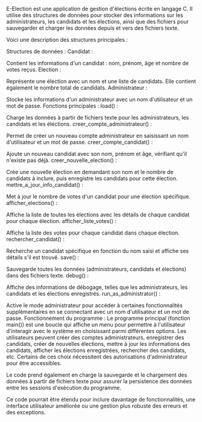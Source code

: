 E-Election est une application de gestion d'élections écrite en langage C. Il utilise des structures de données pour stocker des informations sur les administrateurs, les candidats et les élections, ainsi que des fichiers pour sauvegarder et charger les données depuis et vers des fichiers texte.

Voici une description des structures principales :

Structures de données :
Candidat :

Contient les informations d'un candidat : nom, prénom, âge et nombre de votes reçus.
Election :

Représente une élection avec un nom et une liste de candidats. Elle contient également le nombre total de candidats.
Administrateur :

Stocke les informations d'un administrateur avec un nom d'utilisateur et un mot de passe.
Fonctions principales :
load() :

Charge les données à partir de fichiers texte pour les administrateurs, les candidats et les élections.
creer_compte_administrateur() :

Permet de créer un nouveau compte administrateur en saisissant un nom d'utilisateur et un mot de passe.
creer_compte_candidat() :

Ajoute un nouveau candidat avec son nom, prénom et âge, vérifiant qu'il n'existe pas déjà.
creer_nouvelle_election() :

Crée une nouvelle élection en demandant son nom et le nombre de candidats à inclure, puis enregistre les candidats pour cette élection.
mettre_a_jour_info_candidat() :

Met à jour le nombre de votes d'un candidat pour une élection spécifique.
afficher_elections() :

Affiche la liste de toutes les élections avec les détails de chaque candidat pour chaque élection.
afficher_liste_votes() :

Affiche la liste des votes pour chaque candidat dans chaque élection.
rechercher_candidat() :

Recherche un candidat spécifique en fonction du nom saisi et affiche ses détails s'il est trouvé.
save() :

Sauvegarde toutes les données (administrateurs, candidats et élections) dans des fichiers texte.
debug() :

Affiche des informations de débogage, telles que les administrateurs, les candidats et les élections enregistrés.
run_as_administrator() :

Active le mode administrateur pour accéder à certaines fonctionnalités supplémentaires en se connectant avec un nom d'utilisateur et un mot de passe.
Fonctionnement du programme :
Le programme principal (fonction main()) est une boucle qui affiche un menu pour permettre à l'utilisateur d'interagir avec le système en choisissant parmi différentes options. Les utilisateurs peuvent créer des comptes administrateurs, enregistrer des candidats, créer de nouvelles élections, mettre à jour les informations des candidats, afficher les élections enregistrées, rechercher des candidats, etc. Certains de ces choix nécessitent des autorisations d'administrateur pour être accessibles.

Le code prend également en charge la sauvegarde et le chargement des données à partir de fichiers texte pour assurer la persistence des données entre les sessions d'exécution du programme.

Ce code pourrait être étendu pour inclure davantage de fonctionnalités, une interface utilisateur améliorée ou une gestion plus robuste des erreurs et des exceptions.





